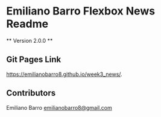 # Emiliano Barro Flexbox News Readme

** Version 2.0.0 **

## Git Pages Link

https://emilianobarro8.github.io/week3_news/.


## Contributors

Emiliano Barro <emilianobarro8@gmail.com>
